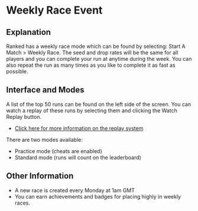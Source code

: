# Weekly Race Event

## Explanation
Ranked has a weekly race mode which can be found by selecting: Start A Match > Weekly Race. The seed and drop rates will be the same for all players and you can complete your run at anytime during the week. You can also repeat the run as many times as you like to complete it as fast as possible.

## Interface and Modes
A list of the top 50 runs can be found on the left side of the screen. You can watch a replay of these runs by selecting them and clicking the Watch Replay button. 
-	[Click here for more information on the replay system](./replay_system)
  
There are two modes available:
-	Practice mode (cheats are enabled)
-	Standard mode (runs will count on the leaderboard)
  
## Other Information
- A new race is created every Monday at 1am GMT
- You can earn achievements and badges for placing highly in weekly races.

